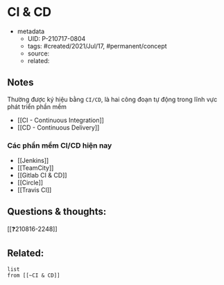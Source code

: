 ---
---

# CI & CD

- metadata
	- UID: P-210717-0804
	- tags: #created/2021/Jul/17, #permanent/concept 
	- source: 
	- related: 

## Notes
Thường được ký hiệu bằng `CI/CD`, là hai công đoạn tự động trong lĩnh vực phát triển phần mềm
- [[CI - Continuous Integration]]
- [[CD - Continuous Delivery]]

### Các phần mềm CI/CD hiện nay
- [[Jenkins]]
- [[TeamCity]]
- [[Gitlab CI & CD]]
- [[Circle]]
- [[Travis CI]]

## Questions & thoughts:
[[❓210816-2248]]

## Related:
```dataview
list
from [[~CI & CD]]
```
